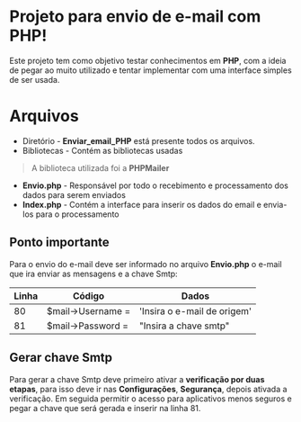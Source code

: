 # Projeto para envio de e-mail com PHP!

Este projeto tem como objetivo testar conhecimentos em **PHP**,  com a ideia de pegar ao muito utilizado e tentar implementar com uma interface simples de ser usada.


# Arquivos

- Diretório - **Enviar_email_PHP** está presente todos os arquivos.
- Bibliotecas - Contém as bibliotecas usadas
>A biblioteca utilizada foi a **PHPMailer**
- **Envio.php** - Responsável por todo o recebimento e processamento dos dados para serem enviados
- **Index.php** - Contém a interface para inserir os dados do email e envia-los para o processamento

## Ponto importante

Para o envio do e-mail deve ser informado no arquivo **Envio.php** o e-mail que ira enviar as mensagens e a chave Smtp:

|     Linha           |Código                        |Dados                       |
|----------------|-------------------------------|-----------------------------|
|80|   $mail->Username  =       |'Insira o e-mail de origem'            |
|81         |$mail->Password  =             |"Insira a chave smtp"           



## Gerar chave Smtp

Para gerar a chave Smtp deve primeiro ativar a **verificação por duas etapas**, para isso deve ir nas **Configurações**, **Segurança**, depois ativada a verificação. Em seguida permitir o acesso para aplicativos menos seguros e pegar a chave que será gerada e inserir na linha 81.